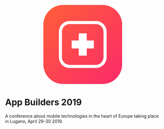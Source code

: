 <p align="center"><img src ="images/logo.png" width="256px"/></p>

# App Builders 2019

A conference about mobile technologies in the heart of Europe taking place in Lugano, April 29-30 2019.